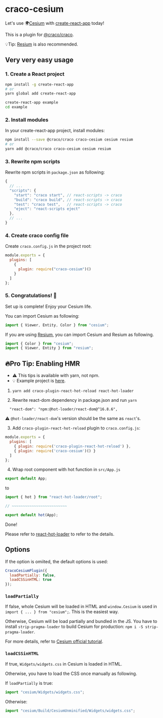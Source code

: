 # craco-cesium

Let's use 🌍[Cesium](https://cesiumjs.org) with [create-react-app](https://github.com/facebook/create-react-app) today!

This is a plugin for [@craco/craco](https://github.com/sharegate/craco).

💡Tip: [Resium](https://resium.darwineducation.com) is also recommended.

## Very very easy usage

### 1. Create a React project

```sh
npm install -g create-react-app
# or
yarn global add create-react-app

create-react-app example
cd example
```

### 2. Install modules

In your create-react-app project, install modules:

```sh
npm install --save @craco/craco craco-cesium cesium resium
# or
yarn add @craco/craco craco-cesium cesium resium
```

### 3. Rewrite npm scripts

Rewrite npm scripts in `package.json` as following:

```js
{
  // ...
  "scripts": {
    "start": "craco start", // react-scripts -> craco
    "build": "craco build", // react-scripts -> craco
    "test": "craco test",   // react-scripts -> craco
    "eject": "react-scripts eject"
  },
  // ...
}
```

### 4. Create craco config file

Create `craco.config.js` in the project root:

```js
module.exports = {
  plugins: [
    {
      plugin: require("craco-cesium")()
    }
  ]
};
```

### 5. Congratulations! 🎉

Set up is complete! Enjoy your Cesium life.

You can import Cesium as following:

```js
import { Viewer, Entity, Color } from "cesium";
```

If you are using [Resium](https://resium.darwineducation.com), you can import Cesium and Resium as following.

```js
import { Color } from "cesium";
import { Viewer, Entity } from "resium";
```

## 🔥Pro Tip: Enabling HMR

- ⚠️ This tips is available with yarn, not npm. 
- 💡 Example project is [here](https://github.com/rot1024/create-react-app-cesium-example).

1. `yarn add craco-plugin-react-hot-reload react-hot-loader`

2. Rewrite react-dom dependency in package.json and run `yarn`

```
  "react-dom": "npm:@hot-loader/react-dom@^16.8.6",
```

⚠️ `@hot-loader/react-dom`'s version should be the same as `react`'s.

3. Add `craco-plugin-react-hot-reload` plugin to `craco.config.js`:

```js
module.exports = {
  plugins: [
    { plugin: require('craco-plugin-react-hot-reload') },
    { plugin: require('craco-cesium')() }
  ]
};
```

4. Wrap root component with hot function in `src/App.js`

```js
export default App;
```

to 

```js
import { hot } from "react-hot-loader/root";

// ~~~~~~~~~~~~~~~~~~~~~~~~~

export default hot(App);
```

Done!

Please refer to [react-hot-loader](https://github.com/gaearon/react-hot-loader) to refer to the details.

## Options

If the option is omiited, the default options is used:

```js
CracoCesiumPlugin({
  loadPartially: false,
  loadCSSinHTML: true
});
```

### `loadPartially`

If false, whole Cesium will be loaded in HTML and `window.Cesium` is used in `import { ... } from "cesium";`. This is the easiest way.

Otherwise, Cesium will be load partially and bundled in the JS. You have to install `strip-pragma-loader` to build Cesium for production: `npm i -S strip-pragma-loader`.

For more details, refer to [Cesium official tutorial](https://cesium.com/docs/tutorials/cesium-and-webpack/).

### `loadCSSinHTML`

If true, `Widgets/widgets.css` in Cesium is loaded in HTML.

Otherwise, you have to load the CSS once manually as following.

If `loadPartially` is true:

```js
import "cesium/Widgets/widgets.css";
```

Otherwise:

```js
import "cesium/Build/CesiumUnminified/Widgets/widgets.css";
```
